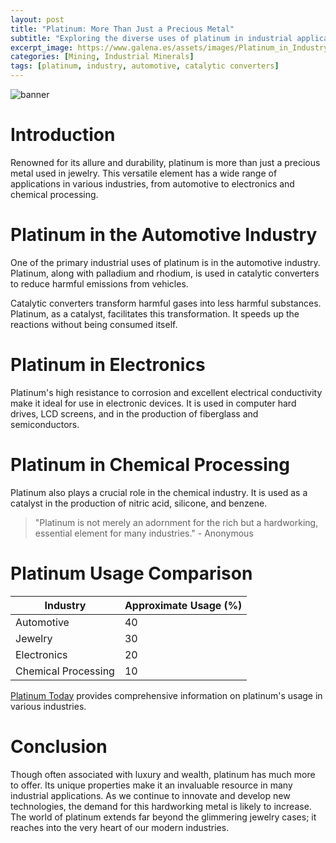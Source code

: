 ```yaml
---
layout: post
title: "Platinum: More Than Just a Precious Metal"
subtitle: "Exploring the diverse uses of platinum in industrial applications beyond its well-known usage in jewelry."
excerpt_image: https://www.galena.es/assets/images/Platinum_in_Industry.png
categories: [Mining, Industrial Minerals]
tags: [platinum, industry, automotive, catalytic converters]
---
```


![banner](https://www.galena.es/assets/images/Platinum_in_Industry.png "A close-up image of platinum metal bars and industrial tools, highlighting the diverse applications of platinum in various industries beyond jewelry, such as electronics, automotive, and chemical processing.")

# Introduction

Renowned for its allure and durability, platinum is more than just a precious metal used in jewelry. This versatile element has a wide range of applications in various industries, from automotive to electronics and chemical processing. 

# Platinum in the Automotive Industry

One of the primary industrial uses of platinum is in the automotive industry. Platinum, along with palladium and rhodium, is used in catalytic converters to reduce harmful emissions from vehicles. 

Catalytic converters transform harmful gases into less harmful substances. Platinum, as a catalyst, facilitates this transformation. It speeds up the reactions without being consumed itself.

# Platinum in Electronics

Platinum's high resistance to corrosion and excellent electrical conductivity make it ideal for use in electronic devices. It is used in computer hard drives, LCD screens, and in the production of fiberglass and semiconductors.

# Platinum in Chemical Processing

Platinum also plays a crucial role in the chemical industry. It is used as a catalyst in the production of nitric acid, silicone, and benzene. 

> "Platinum is not merely an adornment for the rich but a hardworking, essential element for many industries." - Anonymous

# Platinum Usage Comparison

| Industry               | Approximate Usage (%) |
| ---------------------- | --------------------- |
| Automotive             | 40                    |
| Jewelry                | 30                    |
| Electronics            | 20                    |
| Chemical Processing    | 10                    |

[Platinum Today](http://www.platinum.matthey.com/) provides comprehensive information on platinum's usage in various industries.

# Conclusion

Though often associated with luxury and wealth, platinum has much more to offer. Its unique properties make it an invaluable resource in many industrial applications. As we continue to innovate and develop new technologies, the demand for this hardworking metal is likely to increase. The world of platinum extends far beyond the glimmering jewelry cases; it reaches into the very heart of our modern industries.